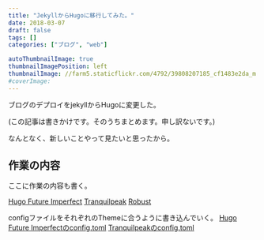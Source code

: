 ```yaml
---
title: "JekyllからHugoに移行してみた。"
date: 2018-03-07
draft: false
tags: []
categories: ["ブログ", "web"]

autoThumbnailImage: true
thumbnailImagePosition: left
thumbnailImage: //farm5.staticflickr.com/4792/39808207185_cf1483e2da_m.jpg
#coverImage: 
---
```



ブログのデプロイをjekyllからHugoに変更した。

(この記事は書きかけです。そのうちまとめます。申し訳ないです。)

<!--more-->

なんとなく、新しいことやって見たいと思ったから。
<!-- toc -->

## 作業の内容
ここに作業の内容も書く。

[Hugo Future Imperfect](https://themes.gohugo.io/future-imperfect/)
[Tranquilpeak](https://themes.gohugo.io/hugo-tranquilpeak-theme/)
[Robust](https://themes.gohugo.io/robust/)


configファイルをそれぞれのThemeに合うように書き込んでいく。
[Hugo Future Imperfectのconfig.toml](https://github.com/jpescador/hugo-future-imperfect/blob/master/exampleSite/config.toml)
[Tranquilpeakのconfig.toml](https://github.com/kakawait/hugo-tranquilpeak-theme/blob/master/exampleSite/config.toml)


